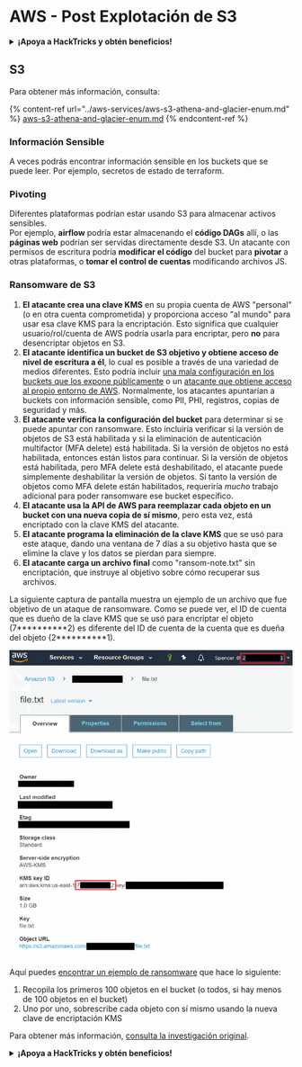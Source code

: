 # AWS - Post Explotación de S3

<details>

<summary><strong>¡Apoya a HackTricks y obtén beneficios!</strong></summary>

* Si quieres ver a tu **empresa anunciada en HackTricks** o si quieres acceder a la **última versión de PEASS o descargar HackTricks en PDF** ¡Consulta los [**PLANES DE SUSCRIPCIÓN**](https://github.com/sponsors/carlospolop)!
* Obtén el [**oficial PEASS & HackTricks swag**](https://peass.creator-spring.com)
* Descubre [**The PEASS Family**](https://opensea.io/collection/the-peass-family), nuestra colección de exclusivos [**NFTs**](https://opensea.io/collection/the-peass-family)
* **Únete al** 💬 [**grupo de Discord**](https://discord.gg/hRep4RUj7f) o al [**grupo de telegram**](https://t.me/peass) o **sígueme** en **Twitter** 🐦 [**@carlospolopm**](https://twitter.com/carlospolopm).
* **Comparte tus trucos de hacking enviando PRs a los repositorios de GitHub de** [**HackTricks**](https://github.com/carlospolop/hacktricks) y [**HackTricks Cloud**](https://github.com/carlospolop/hacktricks-cloud).

</details>

## S3

Para obtener más información, consulta:

{% content-ref url="../aws-services/aws-s3-athena-and-glacier-enum.md" %}
[aws-s3-athena-and-glacier-enum.md](../aws-services/aws-s3-athena-and-glacier-enum.md)
{% endcontent-ref %}

### Información Sensible

A veces podrás encontrar información sensible en los buckets que se puede leer. Por ejemplo, secretos de estado de terraform.

### Pivoting

Diferentes plataformas podrían estar usando S3 para almacenar activos sensibles.\
Por ejemplo, **airflow** podría estar almacenando el **código DAGs** allí, o las **páginas web** podrían ser servidas directamente desde S3. Un atacante con permisos de escritura podría **modificar el código** del bucket para **pivotar** a otras plataformas, o **tomar el control de cuentas** modificando archivos JS.

### Ransomware de S3

1. **El atacante crea una clave KMS** en su propia cuenta de AWS "personal" (o en otra cuenta comprometida) y proporciona acceso "al mundo" para usar esa clave KMS para la encriptación. Esto significa que cualquier usuario/rol/cuenta de AWS podría usarla para encriptar, pero **no** para desencriptar objetos en S3.
2. **El atacante identifica un bucket de S3 objetivo y obtiene acceso de nivel de escritura a él**, lo cual es posible a través de una variedad de medios diferentes. Esto podría incluir [una mala configuración en los buckets que los expone públicamente](https://rhinosecuritylabs.com/penetration-testing/penetration-testing-aws-storage/) o un [atacante que obtiene acceso al propio entorno de AWS](https://rhinosecuritylabs.com/penetration-testing/penetration-testing-aws-storage/). Normalmente, los atacantes apuntarían a buckets con información sensible, como PII, PHI, registros, copias de seguridad y más.
3. **El atacante verifica la configuración del bucket** para determinar si se puede apuntar con ransomware. Esto incluiría verificar si la versión de objetos de S3 está habilitada y si la eliminación de autenticación multifactor (MFA delete) está habilitada. Si la versión de objetos no está habilitada, entonces están listos para continuar. Si la versión de objetos está habilitada, pero MFA delete está deshabilitado, el atacante puede simplemente deshabilitar la versión de objetos. Si tanto la versión de objetos como MFA delete están habilitados, requeriría _mucho_ trabajo adicional para poder ransomware ese bucket específico.
4. **El atacante usa la API de AWS para reemplazar cada objeto en un bucket con una nueva copia de sí mismo**, pero esta vez, está encriptado con la clave KMS del atacante.
5. **El atacante programa la eliminación de la clave KMS** que se usó para este ataque, dando una ventana de 7 días a su objetivo hasta que se elimine la clave y los datos se pierdan para siempre.
6. **El atacante carga un archivo final** como "ransom-note.txt" sin encriptación, que instruye al objetivo sobre cómo recuperar sus archivos.

La siguiente captura de pantalla muestra un ejemplo de un archivo que fue objetivo de un ataque de ransomware. Como se puede ver, el ID de cuenta que es dueño de la clave KMS que se usó para encriptar el objeto (7\*\*\*\*\*\*\*\*\*\*2) es diferente del ID de cuenta de la cuenta que es dueña del objeto (2\*\*\*\*\*\*\*\*\*\*1).

![](<../../../.gitbook/assets/image (2) (1) (1) (1).png>)

Aquí puedes [encontrar un ejemplo de ransomware](https://github.com/RhinoSecurityLabs/Cloud-Security-Research/blob/master/AWS/s3\_ransomware/s3-ransomware-poc.py) que hace lo siguiente:

1. Recopila los primeros 100 objetos en el bucket (o todos, si hay menos de 100 objetos en el bucket)
2. Uno por uno, sobrescribe cada objeto con sí mismo usando la nueva clave de encriptación KMS

Para obtener más información, [consulta la investigación original](https://rhinosecuritylabs.com/aws/s3-ransomware-part-1-attack-vector/).

<details>

<summary><strong>¡Apoya a HackTricks y obtén beneficios!</strong></summary>

* Si quieres ver a tu **empresa anunciada en HackTricks** o si quieres acceder a la **última versión de PEASS o descargar HackTricks en PDF** ¡Consulta los [**PLANES DE SUSCRIPCIÓN**](https://github.com/sponsors/carlospolop)!
* Obtén el [**oficial PEASS & HackTricks swag**](https://peass.creator-spring.com)
* Descubre [**The PEASS Family**](https://opensea.io/collection/the-peass-family), nuestra colección de exclusivos [**NFTs**](https://opensea.io/collection/the-peass-family)
* **Únete al** 💬 [**grupo de Discord**](https://discord.gg/hRep4RUj7f) o al [**grupo de telegram**](https://t.me/peass) o **sígueme** en **Twitter** 🐦 [**@carlospolopm**](https://twitter.com/carlospolopm).
* **Comparte tus trucos de hacking enviando PRs a los repositorios de GitHub de** [**HackTricks**](https://github.com/carlospolop/hacktricks) y [**HackTricks Cloud**](https://github.com/carlospolop/hacktricks-cloud).

</details>